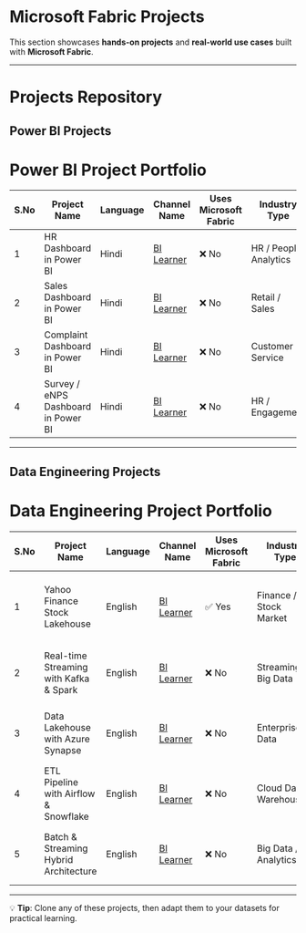 # Microsoft Fabric Projects

This section showcases **hands-on projects** and **real-world use cases** built with **Microsoft Fabric**.

---
# Projects Repository
## Power BI Projects

# Power BI Project Portfolio

| S.No | Project Name                | Language | Channel Name                           | Uses Microsoft Fabric | Industry Type    | Technologies Used              | Level        | Video Link |
|------|------------------------------|----------|----------------------------------------|-----------------------|------------------|--------------------------------|--------------|------------|
| 1    | HR Dashboard in Power BI     | Hindi    | [BI Learner](https://www.youtube.com/@bilearner) | ❌ No                 | HR / People Analytics | Power BI, SQL               | Intermediate | [Watch Here](https://youtu.be/30mPtIjYZ8I) |
| 2    | Sales Dashboard in Power BI  | Hindi    | [BI Learner](https://www.youtube.com/@bilearner) | ❌ No                 | Retail / Sales   | Power BI, SQL                 | Intermediate | [Watch Here](https://youtu.be/FopHEXtaZ-g) |
| 3    | Complaint Dashboard in Power BI | Hindi | [BI Learner](https://www.youtube.com/@bilearner) | ❌ No                 | Customer Service | Power BI, Excel               | Intermediate | [Watch Here](https://youtu.be/Q4jGyPu2IW8) |
| 4    | Survey / eNPS Dashboard in Power BI | Hindi | [BI Learner](https://www.youtube.com/@bilearner) | ❌ No                 | HR / Engagement  | Power BI, DAX, Excel           | Intermediate | [Watch Here](https://youtu.be/sN11I5PQVwM) |

---
## Data Engineering Projects
# Data Engineering Project Portfolio

| S.No | Project Name                          | Language | Channel Name                           | Uses Microsoft Fabric | Industry Type        | Technologies Used                                   | Level        | Video Link |
|------|----------------------------------------|----------|----------------------------------------|-----------------------|----------------------|----------------------------------------------------|--------------|------------|
| 1    | Yahoo Finance Stock Lakehouse          | English  | [BI Learner](https://www.youtube.com/@bilearner) | ✅ Yes                | Finance / Stock Market | Microsoft Fabric, PySpark, Lakehouse, SQL, Power BI, CI/CD | Advanced     | [Watch Here](...) |
| 2    | Real-time Streaming with Kafka & Spark | English  | [BI Learner](https://www.youtube.com/@bilearner) | ❌ No                 | Streaming / Big Data  | Apache Kafka, PySpark, Delta Lake, Azure / AWS       | Advanced     | [Watch Here](...) |
| 3    | Data Lakehouse with Azure Synapse      | English  | [BI Learner](https://www.youtube.com/@bilearner) | ❌ No                 | Enterprise Data       | Azure Synapse, Data Lake Gen2, SQL, Power BI        | Intermediate | [Watch Here](...) |
| 4    | ETL Pipeline with Airflow & Snowflake  | English  | [BI Learner](https://www.youtube.com/@bilearner) | ❌ No                 | Cloud Data Warehousing | Apache Airflow, Snowflake, Python, SQL              | Intermediate | [Watch Here](...) |
| 5    | Batch & Streaming Hybrid Architecture  | English  | [BI Learner](https://www.youtube.com/@bilearner) | ❌ No                 | Big Data / Analytics  | PySpark, Delta Lake, Power BI, Databricks, Azure    | Advanced     | [Watch Here](...) |

---

💡 **Tip**: Clone any of these projects, then adapt them to your datasets for practical learning.

